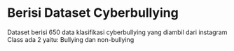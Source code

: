 # Berisi Dataset Cyberbullying

Dataset berisi 650 data klasifikasi cyberbullying yang diambil dari instagram
Class ada 2 yaitu: Bullying dan non-bullying
